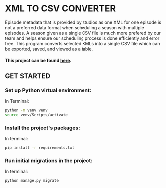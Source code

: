 # XML TO CSV CONVERTER

Episode metadata that is provided by studios as one XML for one episode is not a preferred data format when scheduling a season with multiple episodes.
A season given as a single CSV file is much more prefered by our team and helps ensure our scheduling process is done efficiently and error free.
This program converts selected XMLs into a single CSV file which can be exported, saved, and viewed as a table.

#### This project can be found [here](https://metadata-converter.herokuapp.com/). 

## GET STARTED
### Set up Python virtual environment:
In Terminal:
```bash
python -m venv venv
source venv/Scripts/activate
```

### Install the project's packages:
In terminal:
```bash
pip install -r requirements.txt
```

### Run initial migrations in the project:
In terminal:
```bash
python manage.py migrate
```


